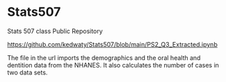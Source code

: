 # Stats507
Stats 507 class Public Repository

https://github.com/kedwaty/Stats507/blob/main/PS2_Q3_Extracted.ipynb

The file in the url imports the demographics and the oral health and dentition data from the NHANES. It also calculates the number of cases in two data sets.
